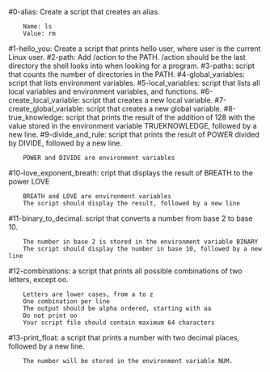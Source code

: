 #0-alias:
	Create a script that creates an alias.

		Name: ls
		Value: rm
#1-hello_you:
	Create a script that prints hello user, where user is the current Linux user.
#2-path:
	Add /action to the PATH. /action should be the last directory the shell looks into when looking for a program.
#3-paths:
	 script that counts the number of directories in the PATH.
#4-global_variables:
	script that lists environment variables.
#5-local_variables:
	 script that lists all local variables and environment variables, and functions.
#6-create_local_variable:
	 script that creates a new local variable.
#7-create_global_variable:
	script that creates a new global variable.
#8-true_knowledge:
	script that prints the result of the addition of 128 with the value stored in the environment variable TRUEKNOWLEDGE, followed by a new line.
#9-divide_and_rule:
	script that prints the result of POWER divided by DIVIDE, followed by a new line.

		POWER and DIVIDE are environment variables
#10-love_exponent_breath:
	cript that displays the result of BREATH to the power LOVE

		BREATH and LOVE are environment variables
		The script should display the result, followed by a new line
#11-binary_to_decimal:
	script that converts a number from base 2 to base 10.

		The number in base 2 is stored in the environment variable BINARY
		The script should display the number in base 10, followed by a new line
#12-combinations:
	a script that prints all possible combinations of two letters, except oo.

		Letters are lower cases, from a to z
		One combination per line
		The output should be alpha ordered, starting with aa
		Do not print oo
		Your script file should contain maximum 64 characters
#13-print_float:
	a script that prints a number with two decimal places, followed by a new line.

		The number will be stored in the environment variable NUM.
